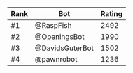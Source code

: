 Rank|Bot|Rating
---|---|---
#1|@RaspFish|2492
#2|@OpeningsBot|1990
#3|@DavidsGuterBot|1502
#4|@pawnrobot|1236
